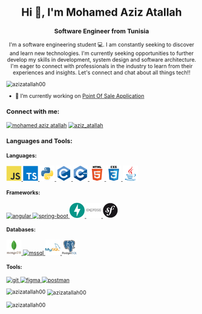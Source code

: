 <h1 align="center">Hi 👋, I'm Mohamed Aziz Atallah</h1>
<h3 align="center">Software Engineer from Tunisia</h3>
<p align="center">
  I'm a software engineering student 💻. I am constantly seeking to discover and
  learn new technologies. I'm currently seeking opportunities to further develop
  my skills in development, system design and software architecture. I'm eager
  to connect with professionals in the industry to learn from their experiences
  and insights. Let's connect and chat about all things tech!!
</p>

<p align="left">
  <img
    src="https://komarev.com/ghpvc/?username=azizatallah00&label=Profile%20views&color=0e75b6&style=flat"
    alt="azizatallah00"
  />
</p>

- 🔭 I’m currently working on [Point Of Sale
Application](https://github.com/AzizAtallah00/PointDeVente)

<h3 align="left">Connect with me:</h3>
<p align="left">
  <a href="https://linkedin.com/in/mohamed aziz atallah" target="blank"
    ><img
      align="center"
      src="https://raw.githubusercontent.com/rahuldkjain/github-profile-readme-generator/master/src/images/icons/Social/linked-in-alt.svg"
      alt="mohamed aziz atallah"
      height="30"
      width="40"
  /></a>
  <a href="https://www.leetcode.com/aziz_atallah" target="blank"
    ><img
      align="center"
      src="https://raw.githubusercontent.com/rahuldkjain/github-profile-readme-generator/master/src/images/icons/Social/leet-code.svg"
      alt="aziz_atallah"
      height="30"
      width="40"
  /></a>
</p>

<h3 align="left">Languages and Tools:</h3>
<h4 align="left">Languages:</h4>
<p align="left">
  <a
    href="https://developer.mozilla.org/en-US/docs/Web/JavaScript"
    target="_blank"
    rel="noreferrer"
  >
    <img
      src="https://raw.githubusercontent.com/devicons/devicon/master/icons/javascript/javascript-original.svg"
      alt="javascript"
      width="40"
      height="40"
    />
  </a>
<a href="https://www.typescriptlang.org/" target="_blank" rel="noreferrer">
    <img
        src="https://raw.githubusercontent.com/devicons/devicon/master/icons/typescript/typescript-original.svg"
        alt="typescript"
        width="40"
        height="40"
    />
</a>
<a href="https://www.python.org/" target="_blank" rel="noreferrer">
    <img
        src="https://raw.githubusercontent.com/devicons/devicon/master/icons/python/python-original.svg"
        alt="python"
        width="40"
        height="40"
    />
</a>
  <a href="https://www.cprogramming.com/" target="_blank" rel="noreferrer">
    <img
      src="https://raw.githubusercontent.com/devicons/devicon/master/icons/c/c-original.svg"
      alt="c"
      width="40"
      height="40"
    />
  </a>
  <a href="https://www.w3schools.com/cpp/" target="_blank" rel="noreferrer">
    <img
      src="https://raw.githubusercontent.com/devicons/devicon/master/icons/cplusplus/cplusplus-original.svg"
      alt="cplusplus"
      width="40"
      height="40"
    />
  </a>
  <a href="https://www.w3.org/html/" target="_blank" rel="noreferrer">
    <img
      src="https://raw.githubusercontent.com/devicons/devicon/master/icons/html5/html5-original-wordmark.svg"
      alt="html5"
      width="40"
      height="40"
    />
  </a>
  <a href="https://www.w3schools.com/css/" target="_blank" rel="noreferrer">
    <img
      src="https://raw.githubusercontent.com/devicons/devicon/master/icons/css3/css3-original-wordmark.svg"
      alt="css3"
      width="40"
      height="40"
    />
  </a>
  <a href="https://www.java.com" target="_blank" rel="noreferrer">
    <img
      src="https://raw.githubusercontent.com/devicons/devicon/master/icons/java/java-original.svg"
      alt="java"
      width="40"
      height="40"
    />
  </a>
  <h4 align="left">Frameworks:</h4>
  <a href="https://angular.io" target="_blank" rel="noreferrer">
    <img
      src="https://angular.io/assets/images/logos/angular/angular.svg"
      alt="angular"
      width="40"
      height="40"
    />
  </a>
<a href="https://spring.io/projects/spring-boot" target="_blank" rel="noreferrer">
    <img
      src="https://www.vectorlogo.zone/logos/springio/springio-icon.svg"
      alt="spring-boot"
      width="40"
      height="40"
    />
</a>
<a href="https://fastapi.tiangolo.com/" target="_blank" rel="noreferrer">
    <img
        src="https://raw.githubusercontent.com/devicons/devicon/master/icons/fastapi/fastapi-original.svg"
        alt="fastapi"
        width="40"
        height="40"
    />
</a>
  <a href="https://expressjs.com" target="_blank" rel="noreferrer">
    <img
      src="https://raw.githubusercontent.com/devicons/devicon/master/icons/express/express-original-wordmark.svg"
      alt="express"
      width="40"
      height="40"
    />
  </a>
<a href="https://symfony.com" target="_blank" rel="noreferrer">
    <img
        src="https://raw.githubusercontent.com/devicons/devicon/master/icons/symfony/symfony-original.svg"
        alt="symfony"
        width="40"
        height="40"
    />
</a>
<h4 align="left">Databases:</h4>
<a href="https://www.mongodb.com/" target="_blank" rel="noreferrer">
    <img
      src="https://raw.githubusercontent.com/devicons/devicon/master/icons/mongodb/mongodb-original-wordmark.svg"
      alt="mongodb"
      width="40"
      height="40"
    />
  </a>
  <a
    href="https://www.microsoft.com/en-us/sql-server"
    target="_blank"
    rel="noreferrer"
  >
    <img
      src="https://www.svgrepo.com/show/303229/microsoft-sql-server-logo.svg"
      alt="mssql"
      width="40"
      height="40"
    />
  </a>
  <a href="https://www.mysql.com/" target="_blank" rel="noreferrer">
    <img
      src="https://raw.githubusercontent.com/devicons/devicon/master/icons/mysql/mysql-original-wordmark.svg"
      alt="mysql"
      width="40"
      height="40"
    />
  </a>

  <a href="https://www.postgresql.org" target="_blank" rel="noreferrer">
    <img
      src="https://raw.githubusercontent.com/devicons/devicon/master/icons/postgresql/postgresql-original-wordmark.svg"
      alt="postgresql"
      width="40"
      height="40"
    />
  </a>

  <h4 align="left">Tools:</h4>
  <a href="https://git-scm.com/" target="_blank" rel="noreferrer">
    <img
      src="https://www.vectorlogo.zone/logos/git-scm/git-scm-icon.svg"
      alt="git"
      width="40"
      height="40"
    />
  </a>
  <a href="https://www.figma.com/" target="_blank" rel="noreferrer">
    <img
      src="https://www.vectorlogo.zone/logos/figma/figma-icon.svg"
      alt="figma"
      width="40"
      height="40"
    />
  </a>
  <a href="https://postman.com" target="_blank" rel="noreferrer">
    <img
      src="https://www.vectorlogo.zone/logos/getpostman/getpostman-icon.svg"
      alt="postman"
      width="40"
      height="40"
    />
  </a>


</p>

<p>
  <img
    align="left"
    src="https://github-readme-stats.vercel.app/api/top-langs?username=azizatallah00&show_icons=true&locale=en&layout=compact"
    alt="azizatallah00"
  />
</p>

<p>
  &nbsp;<img
    align="center"
    src="https://github-readme-stats.vercel.app/api?username=azizatallah00&show_icons=true&locale=en"
    alt="azizatallah00"
  />
</p>

<p>
  <img
    align="center"
    src="https://github-readme-streak-stats.herokuapp.com/?user=azizatallah00&"
    alt="azizatallah00"
  />
</p>
